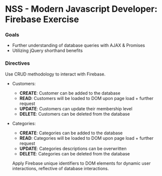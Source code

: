 # NSS - Modern Javascript Developer: Firebase Exercise

### Goals
* Further understanding of database queries with AJAX & Promises
* Utilizing jQuery shorthand benefits

### Directives
Use CRUD methodology to interact with Firebase.
* Customers:
  * **CREATE**: Customer can be added to the database
  * **READ**: Customers will be loaded to DOM upon page load + further request
  * **UPDATE**: Customers can update their membership level
  * **DELETE**: Customers can be deleted from the database

* Categories:
  * **CREATE**: Categories can be added to the database
  * **READ**: Categories will be loaded to DOM upon page load + further request
  * **UPDATE**: Categories descriptions can be overwritten
  * **DELETE**: Categories can be deleted from the database
  
  Apply Firebase unique identifiers to DOM elements for dynamic user interactions, reflective of database interactions.
  
  
